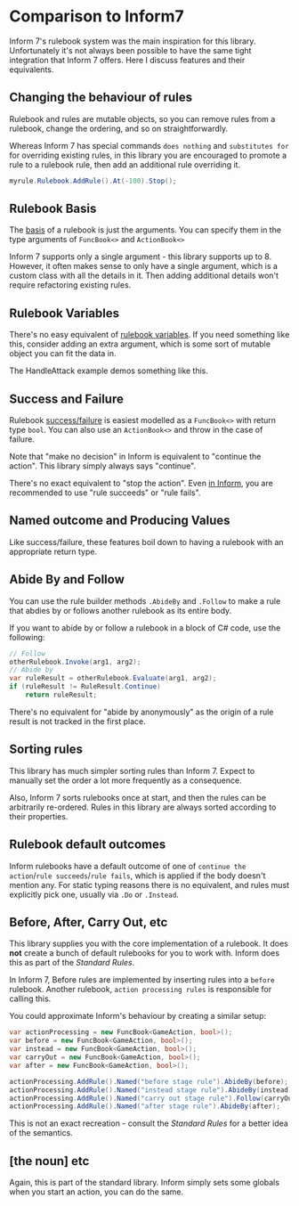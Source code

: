 # Comparison to Inform7

Inform 7's rulebook system was the main inspiration for this library. Unfortunately it's not always been possible to have the same tight integration that Inform 7 offers. Here I discuss features and their equivalents.

## Changing the behaviour of rules

Rulebook and rules are mutable objects, so you can remove rules from a rulebook, change the ordering, and so on straightforwardly.

Whereas Inform 7 has special commands `does nothing` and `substitutes for` for overriding existing rules, in this library you are encouraged to promote a rule to a rulebook rule, then add an additional rule overriding it.

```csharp
myrule.Rulebook.AddRule().At(-100).Stop();
```

## Rulebook Basis

The [basis](https://ganelson.github.io/inform-website/book/WI_19_9.html) of a rulebook is just the arguments. You can specify them in the type arguments of `FuncBook<>` and `ActionBook<>`

Inform 7 supports only a single argument - this library supports up to 8. However, it often makes sense to only have a single argument, which is a custom class with all the details in it. Then adding additional details won't require refactoring existing rules.

## Rulebook Variables

There's no easy equivalent of [rulebook variables](https://ganelson.github.io/inform-website/book/WI_19_10.html). If you need something like this, consider adding an extra argument, which is some sort of mutable object you can fit the data in.

The HandleAttack example demos something like this.

## Success and Failure

Rulebook [success/failure](https://ganelson.github.io/inform-website/book/WI_19_11.html) is easiest modelled as a `FuncBook<>` with return type `bool`. You can also use an `ActionBook<>` and throw in the case of failure.

Note that "make no decision" in Inform is equivalent to "continue the action". This library simply always says "continue".

There's no exact equivalent to "stop the action". Even [in Inform](https://inform-7-handbook.readthedocs.io/en/latest/chapter_4_actions/rulebooks_&_stop_the_action/), you are recommended to use "rule succeeds" or "rule fails".

## Named outcome and Producing Values

Like success/failure, these features boil down to having a rulebook with an appropriate return type.

## Abide By and Follow

You can use the rule builder methods `.AbideBy` and `.Follow` to make a rule that abdies by or follows another rulebook as its entire body.

If you want to abide by or follow a rulebook in a block of C# code, use the following:

```csharp
// Follow
otherRulebook.Invoke(arg1, arg2);
// Abide by
var ruleResult = otherRulebook.Evaluate(arg1, arg2);
if (ruleResult != RuleResult.Continue)
    return ruleResult;
```

There's no equivalent for "abide by anonymously" as the origin of a rule result is not tracked in the first place.

## Sorting rules

This library has much simpler sorting rules than Inform 7. Expect to manually set the order a lot more frequently as a consequence.

Also, Inform 7 sorts rulebooks once at start, and then the rules can be arbitrarily re-ordered. Rules in this library are always sorted according to their properties.


## Rulebook default outcomes

Inform rulebooks have a default outcome of one of `continue the action`/`rule succeeds`/`rule fails`, which is applied if the body doesn't mention any. 
For static typing reasons there is no equivalent, and rules must explicitly pick one, usually via `.Do` or `.Instead`. 


## Before, After, Carry Out, etc

This library supplies you with the core implementation of a rulebook. It does **not** create a bunch of default rulebooks for you to work with. Inform does this as part of the *Standard Rules*.

In Inform 7, Before rules are implemented by inserting rules into a `before` rulebook. Another rulebook, `action processing rules` is responsible for calling this.

You could approximate Inform's behaviour by creating a similar setup:

```csharp
var actionProcessing = new FuncBook<GameAction, bool>();
var before = new FuncBook<GameAction, bool>();
var instead = new FuncBook<GameAction, bool>();
var carryOut = new FuncBook<GameAction, bool>();
var after = new FuncBook<GameAction, bool>();

actionProcessing.AddRule().Named("before stage rule").AbideBy(before);
actionProcessing.AddRule().Named("instead stage rule").AbideBy(instead);
actionProcessing.AddRule().Named("carry out stage rule").Follow(carryOut);
actionProcessing.AddRule().Named("after stage rule").AbideBy(after);
```

This is not an exact recreation - consult the *Standard Rules* for a better idea of the semantics.

## \[the noun\] etc

Again, this is part of the standard library. Inform simply sets some globals when you start an action, you can do the same.